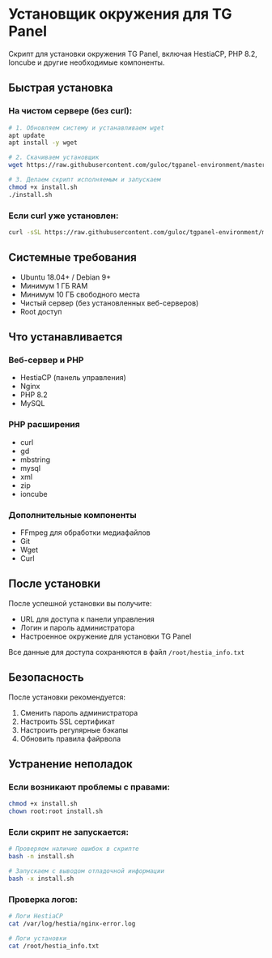 # Установщик окружения для TG Panel

Скрипт для установки окружения TG Panel, включая HestiaCP, PHP 8.2, Ioncube и другие необходимые компоненты.

## Быстрая установка

### На чистом сервере (без curl):
```bash
# 1. Обновляем систему и устанавливаем wget
apt update
apt install -y wget

# 2. Скачиваем установщик
wget https://raw.githubusercontent.com/guloc/tgpanel-environment/master/install.sh

# 3. Делаем скрипт исполняемым и запускаем
chmod +x install.sh
./install.sh
```

### Если curl уже установлен:
```bash
curl -sSL https://raw.githubusercontent.com/guloc/tgpanel-environment/master/install.sh | bash
```

## Системные требования

- Ubuntu 18.04+ / Debian 9+
- Минимум 1 ГБ RAM
- Минимум 10 ГБ свободного места
- Чистый сервер (без установленных веб-серверов)
- Root доступ

## Что устанавливается

### Веб-сервер и PHP
- HestiaCP (панель управления)
- Nginx
- PHP 8.2
- MySQL

### PHP расширения
- curl
- gd
- mbstring
- mysql
- xml
- zip
- ioncube

### Дополнительные компоненты
- FFmpeg для обработки медиафайлов
- Git
- Wget
- Curl

## После установки

После успешной установки вы получите:
- URL для доступа к панели управления
- Логин и пароль администратора
- Настроенное окружение для установки TG Panel

Все данные для доступа сохраняются в файл `/root/hestia_info.txt`

## Безопасность

После установки рекомендуется:
1. Сменить пароль администратора
2. Настроить SSL сертификат
3. Настроить регулярные бэкапы
4. Обновить правила файрвола

## Устранение неполадок

### Если возникают проблемы с правами:
```bash
chmod +x install.sh
chown root:root install.sh
```

### Если скрипт не запускается:
```bash
# Проверяем наличие ошибок в скрипте
bash -n install.sh

# Запускаем с выводом отладочной информации
bash -x install.sh
```

### Проверка логов:
```bash
# Логи HestiaCP
cat /var/log/hestia/nginx-error.log

# Логи установки
cat /root/hestia_info.txt
